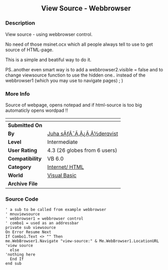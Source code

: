 ﻿<div align="center">

## View Source \- Webbrowser


</div>

### Description

View source - using webbrowser control.

No need of those msinet.ocx which all people always tell to use to get source of HTML-page.

This is a simple and beatiful way to do it.

PS..another even smart way is to add a webbrowser2.visible = false and to change viewsource function to use the hidden one.. instead of the webbrowser1 (which you may use to navigate pages) ; )
 
### More Info
 
Source of webpage, opens notepad and if html-source is too big automaticly opens wordpad !!


<span>             |<span>
---                |---
**Submitted On**   |
**By**             |[Juha sÃƒÂ¯Ã‚Â¿Ã‚Â½derqvist](https://github.com/Planet-Source-Code/PSCIndex/blob/master/ByAuthor/juha-s-derqvist.md)
**Level**          |Intermediate
**User Rating**    |4.3 (26 globes from 6 users)
**Compatibility**  |VB 6\.0
**Category**       |[Internet/ HTML](https://github.com/Planet-Source-Code/PSCIndex/blob/master/ByCategory/internet-html__1-34.md)
**World**          |[Visual Basic](https://github.com/Planet-Source-Code/PSCIndex/blob/master/ByWorld/visual-basic.md)
**Archive File**   |[](https://github.com/Planet-Source-Code/juha-s-derqvist-view-source-webbrowser__1-33527/archive/master.zip)





### Source Code

```
' a sub to be called from example webbrowser
' mnuviewsource
' webbrowser1 = webbrowser control
' combo1 = used as an addressbar
private sub viewsource
On Error Resume Next
If Combo1.Text <> "" Then
me.WebBrowser1.Navigate "view-source:" & Me.WebBrowser1.LocationURL 'view source
  else
'nothing here
  End If
end sub
```

